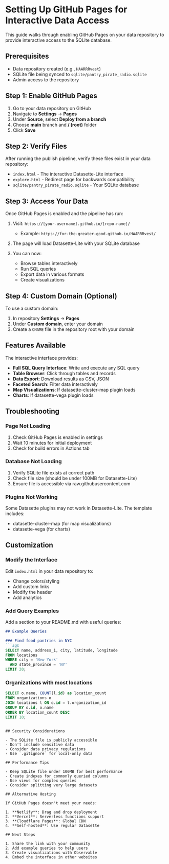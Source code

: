 # Setting Up GitHub Pages for Interactive Data Access

This guide walks through enabling GitHub Pages on your data repository to provide interactive access to the SQLite database.

## Prerequisites

- Data repository created (e.g., `HAARRRvest`)
- SQLite file being synced to `sqlite/pantry_pirate_radio.sqlite`
- Admin access to the repository

## Step 1: Enable GitHub Pages

1. Go to your data repository on GitHub
2. Navigate to **Settings** → **Pages**
3. Under **Source**, select **Deploy from a branch**
4. Choose **main** branch and **/ (root)** folder
5. Click **Save**

## Step 2: Verify Files

After running the publish pipeline, verify these files exist in your data repository:

- `index.html` - The interactive Datasette-Lite interface
- `explore.html` - Redirect page for backwards compatibility
- `sqlite/pantry_pirate_radio.sqlite` - Your SQLite database

## Step 3: Access Your Data

Once GitHub Pages is enabled and the pipeline has run:

1. Visit: `https://[your-username].github.io/[repo-name]/`
   - Example: `https://for-the-greater-good.github.io/HAARRRvest/`

2. The page will load Datasette-Lite with your SQLite database

3. You can now:
   - Browse tables interactively
   - Run SQL queries
   - Export data in various formats
   - Create visualizations

## Step 4: Custom Domain (Optional)

To use a custom domain:

1. In repository **Settings** → **Pages**
2. Under **Custom domain**, enter your domain
3. Create a `CNAME` file in the repository root with your domain

## Features Available

The interactive interface provides:

- **Full SQL Query Interface**: Write and execute any SQL query
- **Table Browser**: Click through tables and records
- **Data Export**: Download results as CSV, JSON
- **Faceted Search**: Filter data interactively
- **Map Visualizations**: If datasette-cluster-map plugin loads
- **Charts**: If datasette-vega plugin loads

## Troubleshooting

### Page Not Loading

1. Check GitHub Pages is enabled in settings
2. Wait 10 minutes for initial deployment
3. Check for build errors in Actions tab

### Database Not Loading

1. Verify SQLite file exists at correct path
2. Check file size (should be under 100MB for Datasette-Lite)
3. Ensure file is accessible via raw.githubusercontent.com

### Plugins Not Working

Some Datasette plugins may not work in Datasette-Lite. The template includes:
- datasette-cluster-map (for map visualizations)
- datasette-vega (for charts)

## Customization

### Modify the Interface

Edit `index.html` in your data repository to:

- Change colors/styling
- Add custom links
- Modify the header
- Add analytics

### Add Query Examples

Add a section to your README.md with useful queries:

```markdown
## Example Queries

### Find food pantries in NYC
```sql
SELECT name, address_1, city, latitude, longitude
FROM locations
WHERE city = 'New York' 
  AND state_province = 'NY'
LIMIT 20;
```

### Organizations with most locations
```sql
SELECT o.name, COUNT(l.id) as location_count
FROM organizations o
JOIN locations l ON o.id = l.organization_id
GROUP BY o.id, o.name
ORDER BY location_count DESC
LIMIT 10;
```
```

## Security Considerations

- The SQLite file is publicly accessible
- Don't include sensitive data
- Consider data privacy regulations
- Use `.gitignore` for local-only data

## Performance Tips

- Keep SQLite file under 100MB for best performance
- Create indexes for commonly queried columns
- Use views for complex queries
- Consider splitting very large datasets

## Alternative Hosting

If GitHub Pages doesn't meet your needs:

1. **Netlify**: Drag and drop deployment
2. **Vercel**: Serverless functions support
3. **Cloudflare Pages**: Global CDN
4. **Self-hosted**: Use regular Datasette

## Next Steps

1. Share the link with your community
2. Add example queries to help users
3. Create visualizations with Observable
4. Embed the interface in other websites